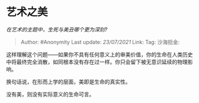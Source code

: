 # 艺术之美
*在艺术的主题中，生死与美丑哪个更为深刻?*

> Author: #Anonymity
> Last update: *23/07/2021*
> Link:
> Tag:
> 沙海拾金:

这样理解这个问题——如果你不具有任何意义上的审美价值，你的生命在人类历史中将最终完全消散，如同根本没有存在过一样。你只会留下被无意识延续的物理影响。

换句话说，在形而上学的层面，美即是生命的真实性。

没有美，则没有实际意义的生命可言。
